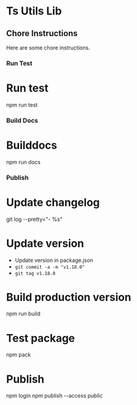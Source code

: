 # Ts Utils Lib

## Chore Instructions

Here are some chore instructions.

### Run Test
# Run test
npm run test

### Build Docs
# Builddocs
npm run docs

### Publish
# Update changelog
git log --pretty="- %s"

# Update version
- Update version in package.json
- `git commit -a -m "v1.18.0"`
- `git tag v1.18.0`

# Build production version
npm run build

# Test package
npm pack

# Publish
npm login
npm publish --access public
